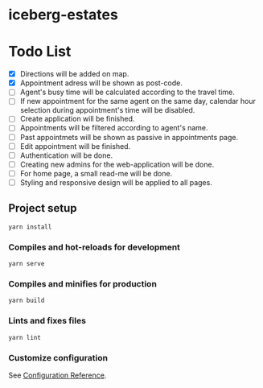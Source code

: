 # iceberg-estates

# Todo List

- [x] Directions will be added on map.
- [x] Appointment adress will be shown as post-code.
- [ ] Agent's busy time will be calculated according to the travel time.
- [ ] If new appointment for the same agent on the same day, calendar hour selection during appointment's time will be disabled.
- [ ] Create application will be finished.
- [ ] Appointments will be filtered according to agent's name.
- [ ] Past appointmets will be shown as passive in appointments page.
- [ ] Edit appointment will be finished.
- [ ] Authentication will be done.
- [ ] Creating new admins for the web-application will be done.
- [ ] For home page, a small read-me will be done.
- [ ] Styling and responsive design will be applied to all pages.

## Project setup
```
yarn install
```

### Compiles and hot-reloads for development
```
yarn serve
```

### Compiles and minifies for production
```
yarn build
```

### Lints and fixes files
```
yarn lint
```

### Customize configuration
See [Configuration Reference](https://cli.vuejs.org/config/).
